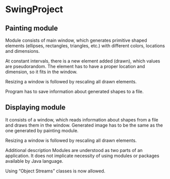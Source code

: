 # SwingProject
## Painting module
Module consists of main window, which generates primitive shaped elements (ellipses, rectangles, triangles, etc.) with different colors, locations and dimensions.

At constant intervals, there is a new element added (drawn), which values are pseudorandom. The element has to have a proper location and dimension, so it fits in the window.

Resizing a window is followed by rescaling all drawn elements.

Program has to save information about generated shapes to a file.

## Displaying module
It consists of a window, which reads information about shapes from a file and draws them in the window. Generated image has to be the same as the one generated by painting module.

Resizing a window is followed by rescaling all drawn elements.

Additional description
Modules are understood as two parts of an application. It does not implicate necessity of using modules or packages available by Java language.

Using “Object Streams” classes is now allowed.
